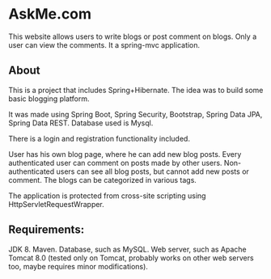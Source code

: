 # AskMe.com
This website allows users to write blogs or post comment on blogs. Only a user can view the comments.
It a spring-mvc application.

## About

This is a project that includes Spring+Hibernate. The idea was to build some basic blogging platform.

It was made using Spring Boot, Spring Security, Bootstrap, Spring Data JPA, Spring Data REST. Database used is Mysql.

There is a login and registration functionality included.

User has his own blog page, where he can add new blog posts. Every authenticated user can comment on posts made by other users. Non-authenticated users can see all blog posts, but cannot add new posts or comment. The blogs can be categorized in various tags.

The application is protected from cross-site scripting using HttpServletRequestWrapper.


## Requirements:

JDK 8.
Maven.
Database, such as MySQL.
Web server, such as Apache Tomcat 8.0 (tested only on Tomcat, probably works on other web servers too, maybe requires minor modifications).
